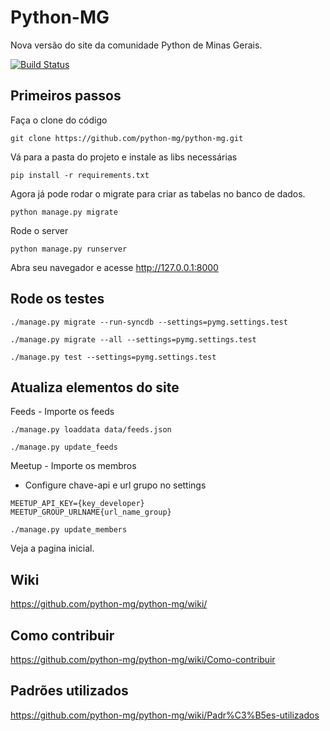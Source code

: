 Python-MG
=========

Nova versão do site da comunidade Python de Minas Gerais.

[![Build Status](https://travis-ci.org/python-mg/python-mg.svg?branch=master)](https://travis-ci.org/python-mg/python-mg)


Primeiros passos
-------------
Faça o clone do código

   `git clone https://github.com/python-mg/python-mg.git`

Vá para a pasta do projeto e instale as libs necessárias

   `pip install -r requirements.txt`


Agora já pode rodar o migrate para criar as tabelas no banco de dados.

   `python manage.py migrate`

Rode o server

   `python manage.py runserver`

Abra seu navegador e acesse http://127.0.0.1:8000

Rode os testes
-------------

`./manage.py migrate --run-syncdb --settings=pymg.settings.test`

`./manage.py migrate --all --settings=pymg.settings.test`

`./manage.py test --settings=pymg.settings.test`


Atualiza elementos do site
-----

Feeds - Importe os feeds

`./manage.py loaddata data/feeds.json`

`./manage.py update_feeds`


Meetup - Importe os membros

- Configure chave-api e url grupo no settings

```
MEETUP_API_KEY={key_developer}
MEETUP_GROUP_URLNAME{url_name_group}
```

`./manage.py update_members`


Veja a pagina inicial.


Wiki
------
https://github.com/python-mg/python-mg/wiki/

Como contribuir
----------------
https://github.com/python-mg/python-mg/wiki/Como-contribuir

Padrões utilizados
---------------
https://github.com/python-mg/python-mg/wiki/Padr%C3%B5es-utilizados
